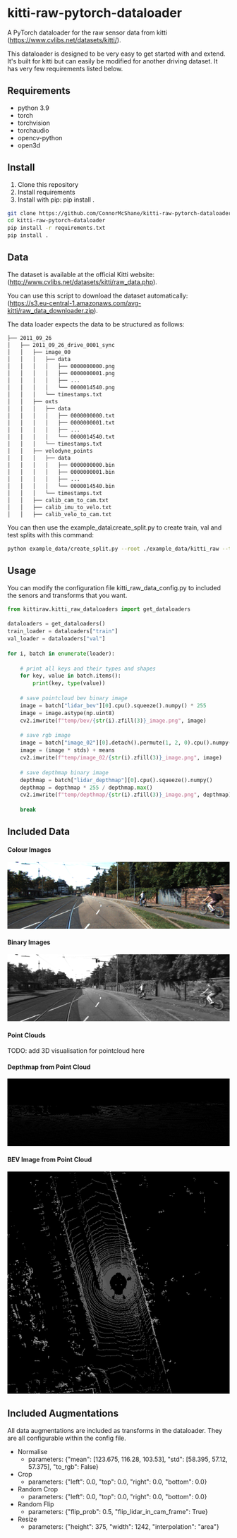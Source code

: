 # kitti-raw-pytorch-dataloader
A PyTorch dataloader for the raw sensor data from kitti (https://www.cvlibs.net/datasets/kitti/).

This dataloader is designed to be very easy to get started with and extend. It's built for kitti but can easily be modified for another driving dataset. It has very few requirements listed below.
## Requirements
- python 3.9
- torch
- torchvision
- torchaudio
- opencv-python
- open3d

## Install
1. Clone this repository
2. Install requirements
3. Install with pip: pip install .

```bash
git clone https://github.com/ConnorMcShane/kitti-raw-pytorch-dataloader.git
cd kitti-raw-pytorch-dataloader
pip install -r requirements.txt
pip install .
```

## Data
The dataset is available at the official Kitti website: (http://www.cvlibs.net/datasets/kitti/raw_data.php). 

You can use this script to download the dataset automatically: (https://s3.eu-central-1.amazonaws.com/avg-kitti/raw_data_downloader.zip).

The data loader expects the data to be structured as follows:
```
├── 2011_09_26
│   ├── 2011_09_26_drive_0001_sync
│   │   ├── image_00
│   │   │   ├── data
│   │   │   │   ├── 0000000000.png
│   │   │   │   ├── 0000000001.png
│   │   │   │   ├── ...
│   │   │   │   └── 0000014540.png
│   │   │   └── timestamps.txt
│   │   ├── oxts
│   │   │   ├── data
│   │   │   │   ├── 0000000000.txt
│   │   │   │   ├── 0000000001.txt
│   │   │   │   ├── ...
│   │   │   │   └── 0000014540.txt
│   │   │   └── timestamps.txt
│   │   ├── velodyne_points
│   │   │   ├── data
│   │   │   │   ├── 0000000000.bin
│   │   │   │   ├── 0000000001.bin
│   │   │   │   ├── ...
│   │   │   │   └── 0000014540.bin
│   │   │   └── timestamps.txt
│   │   ├── calib_cam_to_cam.txt
│   │   ├── calib_imu_to_velo.txt
│   │   ├── calib_velo_to_cam.txt

```
You can then use the example_data\create_split.py to create train, val and test splits with this command:

```bash
python example_data/create_split.py --root ./example_data/kitti_raw --test_split 0.2 --val_split 0.3 --shuffle True
```

## Usage

You can modify the configuration file kitti_raw_data_config.py to included the senors and transforms that you want.

```python
from kittiraw.kitti_raw_dataloaders import get_dataloaders

dataloaders = get_dataloaders()
train_loader = dataloaders["train"]
val_loader = dataloaders["val"]

for i, batch in enumerate(loader):

    # print all keys and their types and shapes
    for key, value in batch.items():
        print(key, type(value))

    # save pointcloud bev binary image
    image = batch["lidar_bev"][0].cpu().squeeze().numpy() * 255
    image = image.astype(np.uint8)
    cv2.imwrite(f"temp/bev/{str(i).zfill(3)}_image.png", image)

    # save rgb image
    image = batch["image_02"][0].detach().permute(1, 2, 0).cpu().numpy()
    image = (image * stds) + means
    cv2.imwrite(f"temp/image_02/{str(i).zfill(3)}_image.png", image)

    # save depthmap binary image
    depthmap = batch["lidar_depthmap"][0].cpu().squeeze().numpy()
    depthmap = depthmap * 255 / depthmap.max()
    cv2.imwrite(f"temp/depthmap/{str(i).zfill(3)}_image.png", depthmap)
    
    break

```

## Included Data

#### Colour Images
![Colour Image](example_data/outputs/colour_image.png "Colour Image")
#### Binary Images
![Colour Image](example_data/outputs/grayscale_image.png "Colour Image")
#### Point Clouds
TODO: add 3D visualisation for pointcloud here
#### Depthmap from Point Cloud
![Colour Image](example_data/outputs/depthmap_pointcloud.png "Colour Image")
#### BEV Image from Point Cloud
![Colour Image](example_data/outputs/bev_pointcloud.png "Colour Image")

## Included Augmentations
All data augmentations are included as transforms in the dataloader. They are all configurable within the config file.
- Normalise
    - parameters: {"mean": [123.675, 116.28, 103.53], "std": [58.395, 57.12, 57.375], "to_rgb": False}
- Crop
    - parameters: {"left": 0.0, "top": 0.0, "right": 0.0, "bottom": 0.0}
- Random Crop
    - parameters: {"left": 0.0, "top": 0.0, "right": 0.0, "bottom": 0.0}
- Random Flip
    - parameters: {"flip_prob": 0.5, "flip_lidar_in_cam_frame": True}
- Resize
    - parameters: {"height": 375, "width": 1242, "interpolation": "area"}
